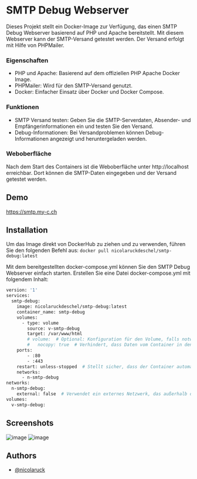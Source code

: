 
# SMTP Debug Webserver

Dieses Projekt stellt ein Docker-Image zur Verfügung, das einen SMTP Debug Webserver basierend auf PHP und Apache bereitstellt. Mit diesem Webserver kann der SMTP-Versand getestet werden. Der Versand erfolgt mit Hilfe von PHPMailer.

### Eigenschaften
- PHP und Apache: Basierend auf dem offiziellen PHP Apache Docker Image.
- PHPMailer: Wird für den SMTP-Versand genutzt.
- Docker: Einfacher Einsatz über Docker und Docker Compose.

### Funktionen
- SMTP Versand testen: Geben Sie die SMTP-Serverdaten, Absender- und Empfängerinformationen ein und testen Sie den Versand.
- Debug-Informationen: Bei Versandproblemen können Debug-Informationen angezeigt und heruntergeladen werden.

### Weboberfläche
Nach dem Start des Containers ist die Weboberfläche unter http://localhost erreichbar. Dort können die SMTP-Daten eingegeben und der Versand getestet werden.

## Demo
https://smtp.my-c.ch


## Installation
Um das Image direkt von DockerHub zu ziehen und zu verwenden, führen Sie den folgenden Befehl aus:
```docker pull nicolaruckdeschel/smtp-debug:latest```

Mit dem bereitgestellten docker-compose.yml können Sie den SMTP Debug Webserver einfach starten. Erstellen Sie eine Datei docker-compose.yml mit folgendem Inhalt:

```bash
version: '1'
services:
  smtp-debug:
    image: nicolaruckdeschel/smtp-debug:latest
    container_name: smtp-debug
    volumes:
      - type: volume
        source: v-smtp-debug
        target: /var/www/html
        # volume:  # Optional: Konfiguration für den Volume, falls notwendig
        #   nocopy: true  # Verhindert, dass Daten vom Container in den neuen Volume kopiert werden
    ports:
        - :80
        - :443
    restart: unless-stopped  # Stellt sicher, dass der Container automatisch neu startet, außer er wird manuell gestoppt
    networks:
      - n-smtp-debug
networks:
  n-smtp-debug:
    external: false  # Verwendet ein externes Netzwerk, das außerhalb dieses Docker Compose-Files definiert ist
volumes:
  v-smtp-debug:
```
## Screenshots
![image](https://github.com/nicolaruck/smtp-debug/assets/145778551/75819cbf-b9be-451e-822c-ce2bd9b907dc)
![image](https://github.com/nicolaruck/smtp-debug/assets/145778551/a98652c1-9be0-4c27-a9e1-0830c6f9cd06)

## Authors

- [@nicolaruck](https://github.com/nicolaruck)

